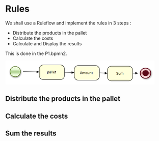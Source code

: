 # Rules

We shall use a Ruleflow and implement the rules in 3 steps : 
* Distribute the products in the pallet
* Calculate the costs
* Calculate and Display the results

This is done in the P1.bpmn2. 

![](ruleflow.png)

## Distribute the products in the pallet


## Calculate the costs


## Sum the results

